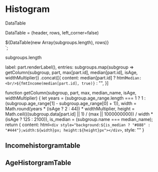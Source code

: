 # Histogram

DataTable

DataTable = (header, rows, left_corner=false)

<div class="age-histogram">
    ${DataTable(new Array(subgroups.length), rows)}
</div>`;

subgroups.length

 label: part.renderLabel(),
        entries: subgroups.map(subgroup => getColumn(subgroup, part, max[part.id], median[part.id], isAge, widthMultiplier))
            .concat([{
                content: median[part.id] ? html`Median:<br/>${fmtIncome(median[part.id], true)}` : "",
            }]

function getColumn(subgroup, part, max, median_name, isAge, widthMultiplier) {
    let years = (subgroup.age_range.length === 1 ? 1 : (subgroup.age_range[1] - subgroup.age_range[0] + 1)),
        width = Math.round(years * (isAge ? 2 : 44)) * widthMultiplier,
        height = Math.ceil(((subgroup.data[part.id] || 1) / (max || 1000000000)) / width * (isAge ? 125 : 2100)),
        is_median = (subgroup.name === median_name);
    return {
      content: html`<div style="background:${is_median ? "#888" : "#444"};width:${width}px; height:${height}px"></div>`,
      style: ""
    }





## Incomehistorgramtable

## AgeHistorgramTable
